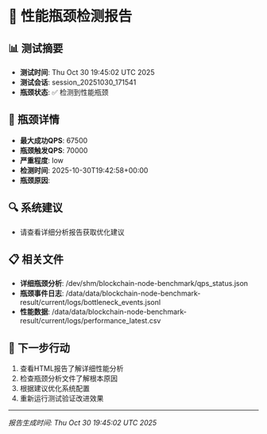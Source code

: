 # 🚨 性能瓶颈检测报告

## 📊 测试摘要

- **测试时间**: Thu Oct 30 19:45:02 UTC 2025
- **测试会话**: session_20251030_171541
- **瓶颈状态**: ✅ 检测到性能瓶颈

## 🎯 瓶颈详情

- **最大成功QPS**: 67500
- **瓶颈触发QPS**: 70000
- **严重程度**: low
- **检测时间**: 2025-10-30T19:42:58+00:00
- **瓶颈原因**: 

## 🔍 系统建议

- 请查看详细分析报告获取优化建议

## 📋 相关文件

- **详细瓶颈分析**: /dev/shm/blockchain-node-benchmark/qps_status.json
- **瓶颈事件日志**: /data/data/blockchain-node-benchmark-result/current/logs/bottleneck_events.jsonl
- **性能数据**: /data/data/blockchain-node-benchmark-result/current/logs/performance_latest.csv

## 🎯 下一步行动

1. 查看HTML报告了解详细性能分析
2. 检查瓶颈分析文件了解根本原因
3. 根据建议优化系统配置
4. 重新运行测试验证改进效果

---
*报告生成时间: Thu Oct 30 19:45:02 UTC 2025*
